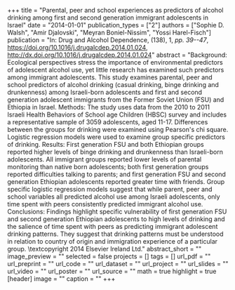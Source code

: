 +++
title = "Parental, peer and school experiences as predictors of alcohol drinking among first and second generation immigrant adolescents in Israel"
date = "2014-01-01"
publication_types = ["2"]
authors = ["Sophie D. Walsh", "Amir Djalovski", "Meyran Boniel-Nissim", "Yossi Harel-Fisch"]
publication = "In: Drug and Alcohol Dependence, (138), 1, _pp. 39--47_, https://doi.org/10.1016/j.drugalcdep.2014.01.024, http://dx.doi.org/10.1016/j.drugalcdep.2014.01.024"
abstract = "Background: Ecological perspectives stress the importance of environmental predictors of adolescent alcohol use, yet little research has examined such predictors among immigrant adolescents. This study examines parental, peer and school predictors of alcohol drinking (casual drinking, binge drinking and drunkenness) among Israeli-born adolescents and first and second generation adolescent immigrants from the Former Soviet Union (FSU) and Ethiopia in Israel. Methods: The study uses data from the 2010 to 2011 Israeli Health Behaviors of School age Children (HBSC) survey and includes a representative sample of 3059 adolescents, aged 11-17. Differences between the groups for drinking were examined using Pearson's chi square. Logistic regression models were used to examine group specific predictors of drinking. Results: First generation FSU and both Ethiopian groups reported higher levels of binge drinking and drunkenness than Israeli-born adolescents. All immigrant groups reported lower levels of parental monitoring than native born adolescents; both first generation groups reported difficulties talking to parents; and first generation FSU and second generation Ethiopian adolescents reported greater time with friends. Group specific logistic regression models suggest that while parent, peer and school variables all predicted alcohol use among Israeli adolescents, only time spent with peers consistently predicted immigrant alcohol use. Conclusions: Findings highlight specific vulnerability of first generation FSU and second generation Ethiopian adolescents to high levels of drinking and the salience of time spent with peers as predicting immigrant adolescent drinking patterns. They suggest that drinking patterns must be understood in relation to country of origin and immigration experience of a particular group. \\textcopyright 2014 Elsevier Ireland Ltd."
abstract_short = ""
image_preview = ""
selected = false
projects = []
tags = []
url_pdf = ""
url_preprint = ""
url_code = ""
url_dataset = ""
url_project = ""
url_slides = ""
url_video = ""
url_poster = ""
url_source = ""
math = true
highlight = true
[header]
image = ""
caption = ""
+++

